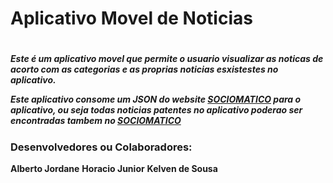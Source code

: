 <h1>Aplicativo Movel de Noticias<h1>
<h5>Este é um aplicativo movel que permite o usuario visualizar as noticas de acorto com as categorias e as proprias noticias esxistestes
no aplicativo.
<p>Este aplicativo consome um <strong>JSON</strong> do website <a href="sociomatico.com">SOCIOMATICO</a> para o aplicativo, ou seja
todas noticias patentes no aplicativo poderao ser encontradas tambem no <a href="sociomatico.com">SOCIOMATICO</a></p></h5>



<h3>Desenvolvedores ou Colaboradores:</h3>
<strong>Alberto Jordane</strong>
<strong>Horacio Junior</strong>
<strong>Kelven de Sousa</strong>

